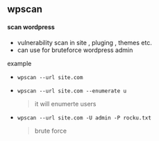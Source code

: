 ## wpscan
 #### scan wordpress
 
* vulnerability scan in site , pluging , themes etc.
* can use for bruteforce wordpress admin

example 
* `wpscan --url site.com `
* `wpscan --url site.com --enumerate u `
	> it will enumerte users

* `wpscan --url site.com -U admin -P rocku.txt`
	> brute force

